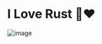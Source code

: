 # I Love Rust 🤟❤

![image](https://github.com/user-attachments/assets/0757c2a3-c279-49ea-9f1e-2541386d4b93)
